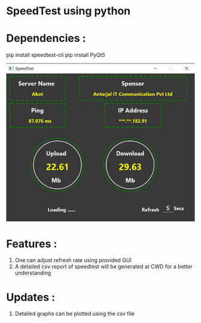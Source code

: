 # SpeedTest using python


# Dependencies : 
pip install speedtest-cli
pip install PyQt5

![Alt text](speedtest.png?raw=true "Title")

# Features :
1. One can adjust refresh rate using provided GUI
2. A detailed csv report of speedtest will be generated at CWD for a better understanding 

# Updates :
1. Detailed graphs can be plotted using the csv file
